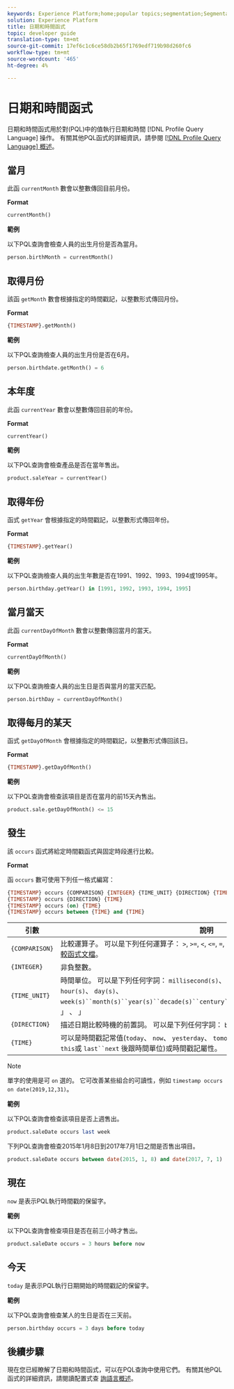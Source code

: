```yaml
---
keywords: Experience Platform;home;popular topics;segmentation;Segmentation;Segmentation Service;pql;PQL;Profile Query Language;date and time functions;datetime functions;datetime;date;time;
solution: Experience Platform
title: 日期和時間函式
topic: developer guide
translation-type: tm+mt
source-git-commit: 17ef6c1c6ce58db2b65f1769edf719b98d260fc6
workflow-type: tm+mt
source-wordcount: '465'
ht-degree: 4%

---
```



# 日期和時間函式

日期和時間函式用於對(PQL)中的值執行日期和時間 [!DNL Profile Query Language] 操作。 有關其他PQL函式的詳細資訊，請參閱 [[!DNL Profile Query Language] 概述](./overview.md)。

## 當月

此函 `currentMonth` 數會以整數傳回目前月份。

**Format**

```sql
currentMonth()
```

**範例**

以下PQL查詢會檢查人員的出生月份是否為當月。

```sql
person.birthMonth = currentMonth()
```

## 取得月份

該函 `getMonth` 數會根據指定的時間戳記，以整數形式傳回月份。

**Format**

```sql
{TIMESTAMP}.getMonth()
```

**範例**

以下PQL查詢檢查人員的出生月份是否在6月。

```sql
person.birthdate.getMonth() = 6
```

## 本年度

此函 `currentYear` 數會以整數傳回目前的年份。

**Format**

```sql
currentYear()
```

**範例**

以下PQL查詢會檢查產品是否在當年售出。

```sql
product.saleYear = currentYear()
```

## 取得年份

函式 `getYear` 會根據指定的時間戳記，以整數形式傳回年份。

**Format**

```sql
{TIMESTAMP}.getYear()
```

**範例**

以下PQL查詢檢查人員的出生年數是否在1991、1992、1993、1994或1995年。

```sql
person.birthday.getYear() in [1991, 1992, 1993, 1994, 1995]
```

## 當月當天

此函 `currentDayOfMonth` 數會以整數傳回當月的當天。

**Format**

```sql
currentDayOfMonth()
```

**範例**

以下PQL查詢檢查人員的出生日是否與當月的當天匹配。

```sql
person.birthDay = currentDayOfMonth()
```

## 取得每月的某天

函式 `getDayOfMonth` 會根據指定的時間戳記，以整數形式傳回該日。

**Format**

```sql
{TIMESTAMP}.getDayOfMonth()
```

**範例**

以下PQL查詢會檢查該項目是否在當月的前15天內售出。

```sql
product.sale.getDayOfMonth() <= 15
```

## 發生

該 `occurs` 函式將給定時間戳函式與固定時段進行比較。

**Format**

函 `occurs` 數可使用下列任一格式編寫：

```sql
{TIMESTAMP} occurs {COMPARISON} {INTEGER} {TIME_UNIT} {DIRECTION} {TIME}
{TIMESTAMP} occurs {DIRECTION} {TIME}
{TIMESTAMP} occurs (on) {TIME}
{TIMESTAMP} occurs between {TIME} and {TIME}
```

| 引數 | 說明 |
| --------- | ----------- |
| `{COMPARISON}` | 比較運算子。 可以是下列任何運算子： `>`, `>=`, `<`, `<=`, `=`, `!=`有關比較函式的更多資訊，請參見比 [較函式文檔](./comparison-functions.md)。 |
| `{INTEGER}` | 非負整數。 |
| `{TIME_UNIT}` | 時間單位。 可以是下列任何字詞： `millisecond(s)`、 、 `second(s)`、 、 `minute(s)`、 、 `hour(s)`、 `day(s)`、 `week(s)``month(s)``year(s)``decade(s)``century``centuries``millennium``millennia`、 」 、 」 |
| `{DIRECTION}` | 描述日期比較時機的前置詞。 可以是下列任何字詞： `before`, `after`, `from` |
| `{TIME}` | 可以是時間戳記常值(`today`、 `now`、 `yesterday`、 `tomorrow`)、相對時間單位(時間單位之一、 `this`或 `last``next` 後跟時間單位)或時間戳記屬性。 |

>[!NOTE]
>
>單字的使用是可 `on` 選的。 它可改善某些組合的可讀性，例如 `timestamp occurs on date(2019,12,31)`。

**範例**

以下PQL查詢會檢查該項目是否上週售出。

```sql
product.saleDate occurs last week
```

下列PQL查詢會檢查2015年1月8日到2017年7月1日之間是否售出項目。

```sql
product.saleDate occurs between date(2015, 1, 8) and date(2017, 7, 1)
```

## 現在

`now` 是表示PQL執行時間戳的保留字。

**範例**

以下PQL查詢會檢查項目是否在前三小時才售出。

```sql
product.saleDate occurs = 3 hours before now
```

## 今天

`today` 是表示PQL執行日期開始的時間戳記的保留字。

**範例**

以下PQL查詢會檢查某人的生日是否在三天前。

```sql
person.birthday occurs = 3 days before today
```

## 後續步驟

現在您已經瞭解了日期和時間函式，可以在PQL查詢中使用它們。 有關其他PQL函式的詳細資訊，請閱讀配置式查 [詢語言概述](./overview.md)。
